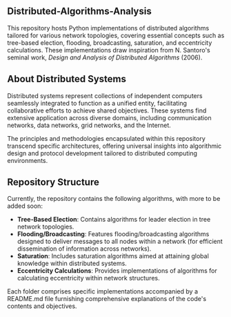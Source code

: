 ## Distributed-Algorithms-Analysis

This repository hosts Python implementations of distributed algorithms tailored for various network topologies, covering essential concepts such as tree-based election, flooding, broadcasting, saturation, and eccentricity calculations. These implementations draw inspiration from N. Santoro's seminal work, *Design and Analysis of Distributed Algorithms* (2006).

## About Distributed Systems

Distributed systems represent collections of independent computers seamlessly integrated to function as a unified entity, facilitating collaborative efforts to achieve shared objectives. These systems find extensive application across diverse domains, including communication networks, data networks, grid networks, and the Internet.

The principles and methodologies encapsulated within this repository transcend specific architectures, offering universal insights into algorithmic design and protocol development tailored to distributed computing environments. 

## Repository Structure

Currently, the repository contains the following algorithms, with more to be added soon:
- **Tree-Based Election**: Contains algorithms for leader election in tree network topologies.
- **Flooding/Broadcasting**: Features flooding/broadcasting algorithms designed to deliver messages to all nodes within a network (for efficient dissemination of information across networks).
- **Saturation**: Includes saturation algorithms aimed at attaining global knowledge within distributed systems.
- **Eccentricity Calculations**: Provides implementations of algorithms for calculating eccentricity within network structures.

Each folder comprises specific implementations accompanied by a README.md file furnishing comprehensive explanations of the code's contents and objectives.
